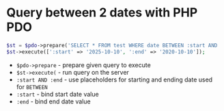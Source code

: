 # Query between 2 dates with PHP PDO

```php
$st = $pdo->prepare('SELECT * FROM test WHERE date BETWEEN :start AND :end');
$st->execute([':start' => '2025-10-10', ':end' => '2020-10-10']);
```

- `$pdo->prepare` - prepare given query to execute
- `$st->execute(` - run query on the server
- `:start AND :end` - use placeholders for starting and ending date used for `BETWEEN`
- `:start` - bind start date value
- `:end` - bind end date value


